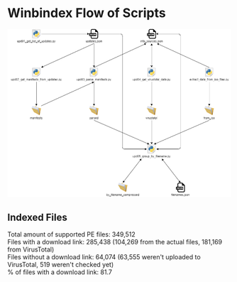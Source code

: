 # Winbindex Flow of Scripts

![winbindex-scripts-flow.png](winbindex-scripts-flow.png)

## Indexed Files

<!--FileStats-->
Total amount of supported PE files: 349,512  
Files with a download link: 285,438 (104,269 from the actual files, 181,169 from VirusTotal)  
Files without a download link: 64,074 (63,555 weren't uploaded to VirusTotal, 519 weren't checked yet)  
% of files with a download link: 81.7  
<!--/FileStats-->
